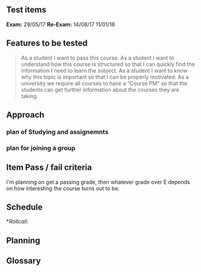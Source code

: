 ## Test items
**Exam:** 29/05/17
**Re-Exam:** 14/08/17   11/01/18

## Features to be tested

>As a student I want to pass this course.
>As a student I want to understand how this course is structured so that I can quickly find the information I need to learn the subject.
>As a student I want to know why this topic is important so that I can be properly motivated.
>As a university we require all courses to have a “Course PM” so that the students can get further information about the courses they are taking.

## Approach
### plan of Studying and assignemnts

### plan for joining a group

## Item Pass / fail criteria
I'm planning on get a passing grade, then whatever grade over E depends on how interesting the course turns out to be.


## Schedule
**Rollcall:*




## Planning



## Glossary
